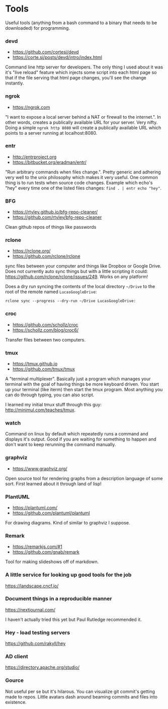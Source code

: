# Tools

Useful tools (anything from a bash command to a binary that needs to
be downloaded) for programming.

### devd

- https://github.com/cortesi/devd
- https://corte.si/posts/devd/intro/index.html

Command line http server for developers. The only thing I used about it was
it's "live reload" feature which injects some script into each html page so
that if the file serving that html page changes, you'll see the change
instantly.

### ngrok

- https://ngrok.com

"I want to expose a local server behind a NAT or firewall to the
internet.". In other words, creates a publically available URL for
your server. Very nifty. Doing a simple `ngrok http 8080` will create
a publically available URL which points to a server running at
localhost:8080.

### entr

- http://entrproject.org
- https://bitbucket.org/eradman/entr/

"Run arbitrary commands when files change.". Pretty generic and adhering very
well to the unix philosophy which makes it very useful. One common thing is to
run tests when source code changes. Example which echo's "hey" every time one
of the listed files changes: `find . | entr echo "hey"`.

### BFG

- https://rtyley.github.io/bfg-repo-cleaner/
- https://github.com/rtyley/bfg-repo-cleaner

Clean github repos of things like passwords

### rclone

- https://rclone.org/
- https://github.com/rclone/rclone

sync files between your computer and things like Dropbox or Google
Drive. Does not currently auto sync things but with a little scripting
it could: https://github.com/rclone/rclone/issues/249. Works on any
platform!

Does a dry run syncing the contents of the local directory `~/Drive`
to the root of the remote named `LucasGoogleDrive`:

`rclone sync --progress --dry-run ~/Drive LucasGoogleDrive:`

### croc

- https://github.com/schollz/croc
- https://schollz.com/blog/croc6/

Transfer files between two computers.

### tmux

- https://tmux.github.io
- https://github.com/tmux/tmux

A "terminal multiplexer". Basically just a program which manages your terminal
with the goal of having things be more keyboard driven. You start up your
terminal (like iterm) then start the tmux program. Most anything you can do
through typing, you can also script.

I learned my initial tmux stuff through this guy:
http://minimul.com/teaches/tmux.

### watch

Command on linux by default which repeatedly runs a command and
displays it's output. Good if you are waiting for something to happen
and don't want to keep rerunning the command manually.

### graphviz

- https://www.graphviz.org/

Open source tool for rendering graphs from a description language of
some sort. First learned about it through land of lisp!

### PlantUML

- https://plantuml.com/
- https://github.com/plantuml/plantuml

For drawing diagrams. Kind of similar to graphviz I suppose.

### Remark

- https://remarkjs.com/#1
- https://github.com/gnab/remark

Tool for making slideshows off of markdown.

### A little service for looking up good tools for the job
https://landscape.cncf.io/

### Document things in a reproducible manner
https://nextjournal.com/

I haven't actually tried this yet but Paul Rutledge recommended it.

### Hey - load testing servers
https://github.com/rakyll/hey

### AD client
https://directory.apache.org/studio/

### Gource

Not useful per se but it's hilarous. You can visualize git commit's
getting made to repos. Little avatars dash around beaming commits and
files into existence.
